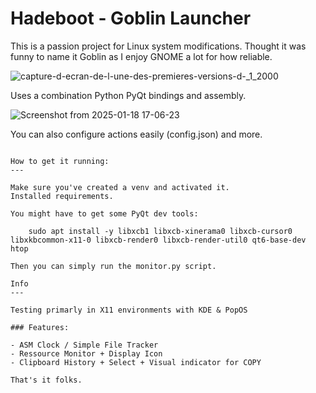 # Hadeboot - Goblin Launcher

This is a passion project for Linux system modifications. 
Thought it was funny to name it Goblin as I enjoy GNOME a lot for how reliable. 

![capture-d-ecran-de-l-une-des-premieres-versions-d-_1_2000](https://github.com/user-attachments/assets/a6bd4685-b01d-4b15-9c66-e4ec1415ae23)

Uses a combination Python PyQt bindings and assembly. 

![Screenshot from 2025-01-18 17-06-23](https://github.com/user-attachments/assets/62f5b5ca-9c69-4d6f-85dd-9d656acb69b4)


You can also configure actions easily (config.json) and more.

```

How to get it running:
---

Make sure you've created a venv and activated it. 
Installed requirements.

You might have to get some PyQt dev tools:

    sudo apt install -y libxcb1 libxcb-xinerama0 libxcb-cursor0 libxkbcommon-x11-0 libxcb-render0 libxcb-render-util0 qt6-base-dev htop

Then you can simply run the monitor.py script. 

Info
---

Testing primarly in X11 environments with KDE & PopOS

### Features:

- ASM Clock / Simple File Tracker
- Ressource Monitor + Display Icon
- Clipboard History + Select + Visual indicator for COPY

That's it folks. 


